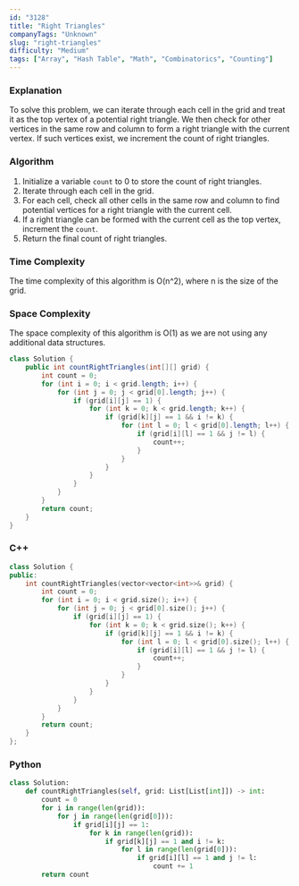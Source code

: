 ```yaml
---
id: "3128"
title: "Right Triangles"
companyTags: "Unknown"
slug: "right-triangles"
difficulty: "Medium"
tags: ["Array", "Hash Table", "Math", "Combinatorics", "Counting"]
---
```


### Explanation
To solve this problem, we can iterate through each cell in the grid and treat it as the top vertex of a potential right triangle. We then check for other vertices in the same row and column to form a right triangle with the current vertex. If such vertices exist, we increment the count of right triangles.

### Algorithm
1. Initialize a variable `count` to 0 to store the count of right triangles.
2. Iterate through each cell in the grid.
3. For each cell, check all other cells in the same row and column to find potential vertices for a right triangle with the current cell.
4. If a right triangle can be formed with the current cell as the top vertex, increment the `count`.
5. Return the final count of right triangles.

### Time Complexity
The time complexity of this algorithm is O(n^2), where n is the size of the grid.

### Space Complexity
The space complexity of this algorithm is O(1) as we are not using any additional data structures.

```java
class Solution {
    public int countRightTriangles(int[][] grid) {
        int count = 0;
        for (int i = 0; i < grid.length; i++) {
            for (int j = 0; j < grid[0].length; j++) {
                if (grid[i][j] == 1) {
                    for (int k = 0; k < grid.length; k++) {
                        if (grid[k][j] == 1 && i != k) {
                            for (int l = 0; l < grid[0].length; l++) {
                                if (grid[i][l] == 1 && j != l) {
                                    count++;
                                }
                            }
                        }
                    }
                }
            }
        }
        return count;
    }
}
```

### C++
```cpp
class Solution {
public:
    int countRightTriangles(vector<vector<int>>& grid) {
        int count = 0;
        for (int i = 0; i < grid.size(); i++) {
            for (int j = 0; j < grid[0].size(); j++) {
                if (grid[i][j] == 1) {
                    for (int k = 0; k < grid.size(); k++) {
                        if (grid[k][j] == 1 && i != k) {
                            for (int l = 0; l < grid[0].size(); l++) {
                                if (grid[i][l] == 1 && j != l) {
                                    count++;
                                }
                            }
                        }
                    }
                }
            }
        }
        return count;
    }
};
```

### Python
```python
class Solution:
    def countRightTriangles(self, grid: List[List[int]]) -> int:
        count = 0
        for i in range(len(grid)):
            for j in range(len(grid[0])):
                if grid[i][j] == 1:
                    for k in range(len(grid)):
                        if grid[k][j] == 1 and i != k:
                            for l in range(len(grid[0])):
                                if grid[i][l] == 1 and j != l:
                                    count += 1
        return count
```